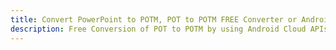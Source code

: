 ---title: Convert PowerPoint to POTM, POT to POTM FREE Converter or Android SDKdescription: Free Conversion of POT to POTM by using Android Cloud APIs & SDKs. Also Create, Edit & Render Microsoft Word & OpenOffice documents in the Cloud.---